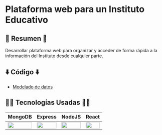 # Plataforma web para un Instituto Educativo

## 📜 Resumen 📜

Desarrollar plataforma web para organizar y acceder de forma rápida a la información del Instituto desde cualquier parte.

## ⬇️ Código ⬇️

- [Modelado de datos](https://github.com/rstonutti/polo-cientifico-app/blob/main/docs/model.md "Enlace a los schemas")

## 👨‍💻 Tecnologías Usadas 👨‍💻

<table>
  <thead>
    <tr>
      <th>MongoDB</th>
      <th>Express</th>
      <th>NodeJS</th>
      <th>React</th>
    </tr>
  </thead>
  <tbody>
    <tr>
      <td>
        <img src="https://img.icons8.com/color/452/mongodb.png" width="100%" />
      </td>
      <td>
        <img src="https://img.icons8.com/fluency/452/express-js.png" width="100%" />
      </td>
      <td>
        <img
          src="https://img.icons8.com/fluency/452/node-js.png" width="100%" />
      </td>
      <td>
        <img src="https://img.icons8.com/color/452/react-native.png" width="100%" />
      </td>
    </tr>
  </tbody>
</table>
